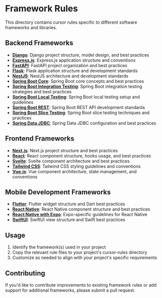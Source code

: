 # Framework Rules

This directory contains cursor rules specific to different software frameworks and libraries.

## Backend Frameworks

- **[Django](./django.md)**: Django project structure, model design, and best practices
- **[Express.js](./node-express.md)**: Express.js application structure and conventions
- **[FastAPI](./fastapi.md)**: FastAPI project organization and best practices
- **[Flask](./flask.md)**: Flask application structure and development standards
- **[NestJS](./typescript-nestjs.md)**: NestJS architecture and development standards
- **[Spring Boot Core](./spring-boot-core.md)**: Spring Boot core concepts and best practices
- **[Spring Boot Integration Testing](./spring-boot-integration-testing.md)**: Spring Boot integration testing strategies and best practices
- **[Spring Boot Local Testing](./spring-boot-local-testing.md)**: Spring Boot local testing setup and guidelines
- **[Spring Boot REST](./spring-boot-rest.md)**: Spring Boot REST API development standards
- **[Spring Boot Slice Testing](./spring-boot-slice-testing.md)**: Spring Boot slice testing techniques and practices
- **[Spring Data JDBC](./spring-data-jdbc.md)**: Spring Data JDBC configuration and best practices

## Frontend Frameworks

- **[Next.js](./nextjs.md)**: Next.js project structure and best practices
- **[React](./react.md)**: React component structure, hooks usage, and best practices
- **[Svelte](./svelte.md)**: Svelte component architecture and best practices
- **[Tailwind CSS](./tailwind.md)**: Tailwind CSS styling guidelines and conventions
- **[Vue.js](./vuejs.md)**: Vue component architecture, state management, and conventions

## Mobile Development Frameworks

- **[Flutter](./flutter.md)**: Flutter widget structure and Dart best practices
- **[React Native](./react-native.md)**: React Native component structure and best practices
- **[React Native with Expo](./react-native-expo.md)**: Expo-specific guidelines for React Native
- **[SwiftUI](./swiftui.md)**: SwiftUI view structure and Swift best practices

## Usage

1. Identify the framework(s) used in your project
2. Copy the relevant rule files to your project's cursor-rules directory
3. Customize as needed to align with your project's specific requirements

## Contributing

If you'd like to contribute improvements to existing framework rules or add support for additional frameworks, please submit a pull request. 